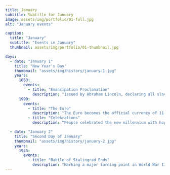 ```yaml
---
title: January
subtitle: Subtitle for January
image: assets/img/portfolio/01-full.jpg
alt: "January events"

caption:
  title: "January"
  subtitle: "Events in January"
  thumbnail: assets/img/portfolio/01-thumbnail.jpg

days:
  - date: "January 1"
    title: "New Year's Day"
    thumbnail: "assets/img/history/january-1.jpg"
    years:
      1863:
        events:
          - title: "Emancipation Proclamation"
            description: "Issued by Abraham Lincoln, declaring all slaves in Confederate states to be free."
      1999:
        events:
          - title: "The Euro"
            description: "The Euro becomes the official currency of 11 EU countries."
          - title: "Celebrations"
            description: "People celebrated the new millennium with hope and joy."

  - date: "January 2"
    title: "Second Day of January"
    thumbnail: "assets/img/history/january-2.jpg"
    years:
      1943:
        events:
          - title: "Battle of Stalingrad Ends"
            description: "Marking a major turning point in World War II."
---
```

